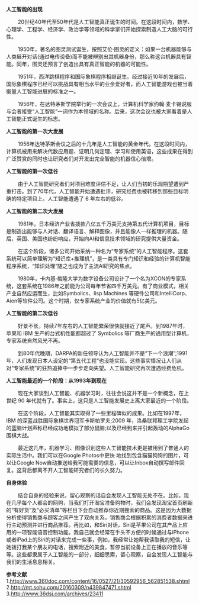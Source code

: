 **人工智能的出现**<br>
<p>&#160;&#160;&#160;&#160;&#160;&#160;&#160;&#160;20世纪40年代至50年代是人工智能真正诞生的时间。在这段时间内，数学、心理学、工程学、经济学、政治学等领域的科学家们开始探索制造人工大脑的可行性。<br>
<p>&#160;&#160;&#160;&#160;&#160;&#160;&#160;&#160;1950年，著名的图灵测试诞生，按照艾伦·图灵的定义：如果一台机器能够与人类展开对话(通过电传设备)而不能被辨别出其机器身份，那么称这台机器具有智能。同年，图灵还预言了创造出具有真正智能的机器的可能性。<br>
<p>&#160;&#160;&#160;&#160;&#160;&#160;&#160;&#160;1951年，西洋跳棋程序和国际象棋程序相继诞生。经过接近10年的发展后，国际象棋程序已经可以挑战具有相当水平的业余爱好者，而人工智能游戏也被当着衡量人工智能进展的标准之一。<br>
<p>&#160;&#160;&#160;&#160;&#160;&#160;&#160;&#160;1956年，在达特茅斯学院举行的一次会议上，计算机科学家约翰·麦卡锡说服与会者接受“人工智能”一词作为本领域的名称。后来，这次会议也被大家看着是人工智能正式诞生的标志。<br>

**人工智能的第一次大发展**<br>
<p>&#160;&#160;&#160;&#160;&#160;&#160;&#160;&#160;1956年达特茅斯会议之后的十几年是人工智能的黄金年代。在这段时间内，计算机被用来解决代数应用题、证明几何定理、学习和使用英语，这些成果在得到广泛赞赏的同时也让研究者们对开发出完全智能的机器信心倍增。<br>

**人工智能的第一次低谷**<br>
<p>&#160;&#160;&#160;&#160;&#160;&#160;&#160;&#160;由于人工智能研究者们对项目难度评估不足，让人们当初的乐观期望遭到严重打击。到了70年代，人工智能开始遭遇批评，研究经费也被转移到那些目标明确的特定项目上。人工智能遭遇了 6 年左右的低谷。<br>

**人工智能的第二次大发展**<br>
<p>&#160;&#160;&#160;&#160;&#160;&#160;&#160;&#160;1981年，日本经济产业省拨款八亿五千万美元支持第五代计算机项目，目标是制造出能够与人对话、翻译语言、解释图像，并且能像人一样推理的机器。随后，英国、美国也纷纷响应，开始向AI和信息技术领域的研究提供大量资金。<br>
<p>&#160;&#160;&#160;&#160;&#160;&#160;&#160;&#160;在这个阶段，诸多公司开始采纳一种名为“专家系统”的人工智能程序。这套系统可以简单理解为“知识库+推理机”，是一类具有专门知识和经验的计算机智能程序系统，“知识处理”随之也成为了主流AI研究的焦点。<br>
<p>&#160;&#160;&#160;&#160;&#160;&#160;&#160;&#160;1980年，卡内基·梅隆大学为数字设备公司设计了一个名为XCON的专家系统，这套系统在1986年之前能为公司每年节省四千万美元。有了商业模式，相关产业自然应运而生，比如Symbolics、lisp Machines 等硬件公司和IntelliCorp、Aion等软件公司。这个时期，仅专家系统产业的价值就有5亿美元。<br>

**人工智能的第二次低谷**<br>
<p>&#160;&#160;&#160;&#160;&#160;&#160;&#160;&#160;好景不长，持续7年左右的人工智能繁荣很快就接近了尾声。到1987年时，苹果和 IBM 生产的台式机性能都超过了 Symbolics 等厂商生产的通用型计算机，专家系统自然风光不再。<br>
<p>&#160;&#160;&#160;&#160;&#160;&#160;&#160;&#160;到80年代晚期，DARPA的新任领导认为人工智能并不是“下一个浪潮”;1991 年，人们发现日本人设定的“第五代工程”也没能实现。这些事实情况让人们从对“专家系统”的狂热追捧中一步步走向失望。人工智能研究再次遭遇经费危机。<br>

**人工智能最近的一个阶段：从1993年到现在**<br>
<p>&#160;&#160;&#160;&#160;&#160;&#160;&#160;&#160;现在大家谈到人工智能、机器学习时，往往会说这并不是一个新概念，在上世纪 90 年代就有了。事实上，这只是人工智能发展史上离大家最近的一个阶段。<br>
<p>&#160;&#160;&#160;&#160;&#160;&#160;&#160;&#160;在这个阶段，人工智能其实取得了一些里程碑似的成果。比如在1997年，IBM 的深蓝战胜国际象棋世界冠军卡斯帕罗夫;2009 年，洛桑联邦理工学院发起的蓝脑计划声称已经成功地模拟了部分鼠脑;以及已经到来并引起轰动的AlphaGo围棋大战。<br>
<p>&#160;&#160;&#160;&#160;&#160;&#160;&#160;&#160;最近这几年，机器学习、图像识别这些人工智能技术更是被用到了普通人的实际生活中。我们可以在Google Photos中更快 地找到包含猫猫狗狗的图片，可以让Google Now自动推送给我可能需要的信息，可以让Inbox自动撰写邮件回复。这背后都离不开人工智能研究者们的长久努力。<br>

**自身体验**<br>
<p>&#160;&#160;&#160;&#160;&#160;&#160;&#160;&#160;结合自身的经验来说，留心观察的话自会发现人工智能无处不在。比如，现在几乎每个人都会的网购，当我们打开淘宝准备购物时，我们会发现淘宝首页刷新的“有好货”及“必买清单”等栏目下会自动推荐你近期搜索的商品。这是因为大数据分析使得销售商与顾客之间产生了双向关系，销售商会根据积累的消费者数据来进行主动预测并进行商品推荐。再比如，和Siri对话，Siri是苹果公司在其产品上应用的一项智能语音控制功能。我自己就会经常在手头不方便的时候通过与iPhone或者iPad上的Siri的对话来完成一些事，例如，我经常让她帮我读取我的短信，让她拨打我某个朋友的电话，搜索附近的美食，暂停当前设备上正在播放的音乐等等。这些都隶属于人工智能的一部分，细细思索，留心观察，自会发现人工智能与我们的生活息息相关。<br>

**参考文献**<br>
1.http://www.360doc.com/content/16/0527/21/30592956_562851538.shtml<br>
2.http://mt.sohu.com/20160309/n439847471.shtml<br>
3.http://www.36dsj.com/archives/23411
 

